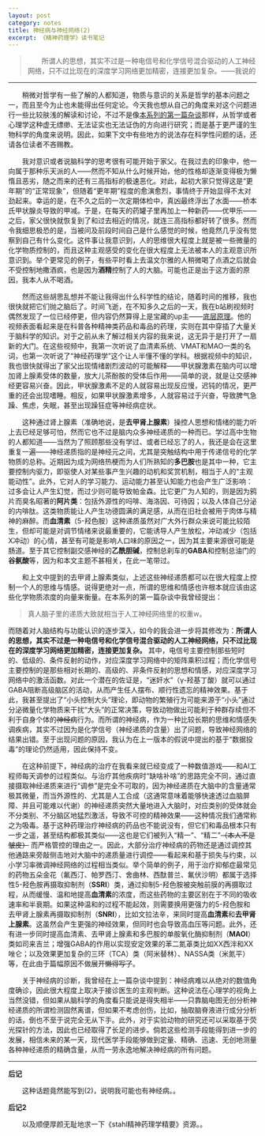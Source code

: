 ```yaml
---
layout: post
category: notes
title: 神经病与神经网络(2)
excerpt: 《精神药理学》读书笔记
---
```


> &emsp;&emsp;所谓人的思想，其实不过是一种电信号和化学信号混合驱动的人工神经网络，只不过比现在的深度学习网络更加精密，连接更加复杂。——我说的

---------

&emsp;&emsp;稍微对哲学有一些了解的人都知道，物质与意识的关系是哲学的基本问题之一，而且至今为止也未能得出任何定论。今天我也想从自己的角度来对这个问题进行一些比较肤浅的解读和讨论，不过不是像[本系列的第一篇杂谈](./神经病与神经网络)那样，从哲学或者心理学这种虚无缥缈、无法证实也无法证伪的方向进行研究；而是基于更严谨的生物科学的角度来说明。因此，如果下文中有些地方的说法存在科学性问题的话，还请各位读者不吝赐教。

&emsp;&emsp;我对意识或者说脑科学的思考很有可能开始于家父。在我过去的印象中，他一向属于那种乐天派的人——然而不知从什么时候开始，他的性格却逐渐变得极为懒惰且恶劣，随之而来的还有三高指标的极速恶化。对此，起初大家只觉得这是“更年期”的“正常现象”，但随着“更年期”程度的愈演愈烈，事情终于开始显得不太对劲起来。幸运的是，在不久之后的一次定期体检中，真凶最终浮出了水面——桥本氏甲状腺炎导致的甲减。于是，在每天的药罐子里再加上一种新药——优甲乐——之后，家父很快就恢复到了和过去相近的情况，就连三高指标都好转了很多。然而令我细思极恐的是，当被问及前段时间自己是什么感觉的时候，他竟然几乎没有觉察到自己有什么变化。这件事让我意识到，人的思维很大程度上就是被一些微量的化学物质控制的，而且这种主观感受的变化在很大程度上无法被本人的主观意识所意识到。举个更常见的例子，有些平时看上去温文尔雅的人稍微喝了点酒之后就会不受控制地撒酒疯，也是因为**酒精**控制了人的大脑。可能也正是出于这方面的原因，我本人从不喝酒。

&emsp;&emsp;然而这些胡思乱想并不能让我得出什么科学性的结论，随着时间的推移，我也很快就把它们抛之脑后了。时间飞逝，在不知多久之后的一天，我在b站刷视频时偶然发现了一位已经停更，但内容仍然算得上是宝藏的up主——[底层原理](https://space.bilibili.com/26606146)。他的视频表面看起来是在科普各种精神类药品和毒品的药理，实则在其中穿插了大量关于脑科学的知识。对于之前从未了解过相关内容的我来说，这无异于是打开了一扇新的大门。在这些视频中，我第一次听说了血清素系统、VMAT和MAO一类的名词，也第一次听说了“神经药理学”这个让人半懂不懂的学科。根据视频中的知识，我也很快就得出了家父出现情绪剧烈波动的可能解释——甲状腺激素在脑内可以增加肾上腺素受体的数量，放大儿茶酚胺的受体后作用——简单的说，就是让交感神经更容易兴奋。因此，甲状腺激素不足的人就容易出现反应慢，迟钝的情况，更严重的还会出现嗜睡。相反，如果甲状腺激素增多，人就容易过于兴奋，导致脾气急躁、焦虑，失眠，甚至出现躁狂症等神经病症状。

&emsp;&emsp;这种通过肾上腺素（准确地说，是**去甲肾上腺素**）操控人思想和情绪的能力听上去已经足够可怕，然而它也不过是脑内众多神经递质的一种而已。学过高中生物的人都知道——当然为了照顾那些没有学过、或者已经忘了的人，我还是会在这里重复一遍——神经递质指的是神经元之间，尤其是突触结构中用于传递信号的化学物质的总称。近期因为成为网络热梗而为人们所熟知的**多巴胺**也是其中一种，它主要控制内驱力，即驱使人对某些事产生兴趣的动机和奖赏机制，相当于人的“主观能动性”。此外，它对人的学习能力、运动能力甚至认知能力也会产生广泛影响：过多会让人产生幻觉，而过少则可能导致帕金森。比它更广为人知的，则是因为鸦片而臭名昭著的**阿片类**：包括外源性的吗啡、海洛因、可待因；以及人体自己分泌的内啡肽。这类物质能让人产生功德圆满的满足感，从而在旧社会被用于肉体与精神的麻醉。而**血清素**（5-羟色胺）这种递质虽然对广大外行群众来说可能比较陌生，但却可能是对调节情绪来说最重要的，它能诱导人产生放松，冲动减少（包括X冲动）的心情，甚至有可能是影响人口味的原因之一，因为其主要来源很可能是肠道。至于其它控制副交感神经的**乙酰胆碱**，控制总刹车的**GABA**和控制总油门的**谷氨酸**等，因为和本文主题不甚相关，在此一笔带过。

&emsp;&emsp;和上文中提到的去甲肾上腺素类似，上述这些神经递质都可以在很大程度上控制一个人的思维与情感。说得更绝对一点，所谓的思维和情感也许根本就应该由这些化学物质浓度的向量来衡量。在本系列的第一篇杂谈中我曾经提出：
> 真人脑子里的递质大致就相当于人工神经网络里的权重w。

而随着对人脑结构与功能认识的逐步深入，如今的我会进一步将其修改为：**所谓人的思想，其实不过是一种电信号和化学信号混合驱动的人工神经网络，只不过比现在的深度学习网络更加精密，连接更加复杂。** 其中，电信号主要控制那些短时的、低级的、条件反射的动作，对应深度学习网络中的矩阵乘积过程；而化学信号主要控制的是那些相对长期的、高级的、非条件反射的思想和情感，对应深度学习网络中的激活函数。对此一个潜在的佐证是，“迷奸水”（γ-羟基丁酸）就可以通过GABA阻断高级脑区的活动，从而产生任人摆布、顺行性遗忘的精神效果。基于此，我甚至提出了“小头控制大头”理论，即动物的繁殖行为可能来源于“小头”通过分泌微量化学物质来干扰“大头”的正常决策，导致动物做出可能利于种群存续但不利于自身个体的~~神经病~~行为。而所谓的神经病，作为一种比较长期的思维和情感失调疾病，其实不过因为是化学信号（神经递质的含量）出了问题，导致神经网络的结果出错。至于出现问题的原因，我认为在上一版本的假说中提出的基于“数据投毒”的理论仍然适用，因此保持不变。

&emsp;&emsp;在这种前提下，神经病的治疗在我看来就已经变成了一种数值游戏——和AI工程师每天调参的过程类似。与治疗其他疾病时“缺啥补啥”的思路完全不同，通过直接摄取神经递质来进行“调参”是完全不可取的，因为神经递质在大脑中的含量通常极其微量，而当外源性的、尤其是人工合成（这通常意味着能够快速透过血脑屏障、并且可能难以代谢）的神经递质突然大量地进入大脑时，对应类别的受体就会不分类别、不分脑区地猛烈激活，导致不可控的精神效果——这种情况我们通常称之为吸毒。基于这种药理治疗神经病的药品也不能说没有，但它们和毒品根本只有一步之遥，甚至结构都极其类似——这也是它们被列入“精一”、“精二”~~（本人不是皱皮）~~ 而严格管控的理由之一。因此，大部分治疗神经病的药物还是通过调控其他通路来旁敲侧击地对大脑中的递质量进行调控——看起来和基于损失与约束，以小学习率微调神经网络的过程相当类似。举个简单的例子，用于治疗抑郁症最常见的药物五朵金花（氟西汀、帕罗西汀、舍曲林、西酞普兰、氟伏沙明）都属于选择性5-羟色胺再摄取抑制剂（**SSRI**）类，通过抑制5-羟色胺被突触前膜的再摄取过程，从而缓慢、温和地提高**血清素**的浓度，而这些药物的主要区别在于不同的吸收速率和半衰期。如果这种温和的过程不能起效，则需要换用更强力的5-羟色胺和去甲肾上腺素再摄取抑制剂（**SNRI**），比如文拉法辛，来同时提高**血清素**和**去甲肾上腺素**。这虽然会产生更强的神经效果，但同时也会导致高血压等问题。此外，还有进一步同时提高血清素、去甲肾上腺素和多巴胺的单胺氧化酶抑制剂（**MAOI**）类如司来吉兰；增强GABA的作用以实现安定效果的苯二氮䓬类比如XX西泮和XX唑仑；以及效果更加复杂的三环（TCA）类（阿米替林）、NASSA类（米氮平）等，在此由于篇幅原因不做展开~~懒得写了~~。

&emsp;&emsp;关于神经病的诊断，我曾经在上一篇杂谈中提到：神经病难以从绝对的数值角度确诊，因此很大程度上取决于接诊医生的主观判断。这种说法在心理学的视角上当然没错，但如果从脑科学的角度看只能说是得失相半——只靠脑电图无创分析神经递质的所谓检测固然离谱，但如果不考虑创伤，比如，抽取脑脊液进行成分分析的话，倒也不至于说完全无从下手。此外，对于实验动物的研究还可以采取基于荧光探针的方法，因此也已经取得了长足的进步。倘若这些检测手段能得到进一步的发展，相信未来的某一天，现代医学手段能够做到定量、精确、迅速、无创地测量各种神经递质的精确含量，从而一劳永逸地解决神经病的所有问题。

---------

**后记**

&emsp;&emsp;这种话题竟然能写到(2)，说明我可能也有神经病。。

**后记2**

&emsp;&emsp;以及顺便厚颜无耻地求一下《stahl精神药理学精要》资源。。
